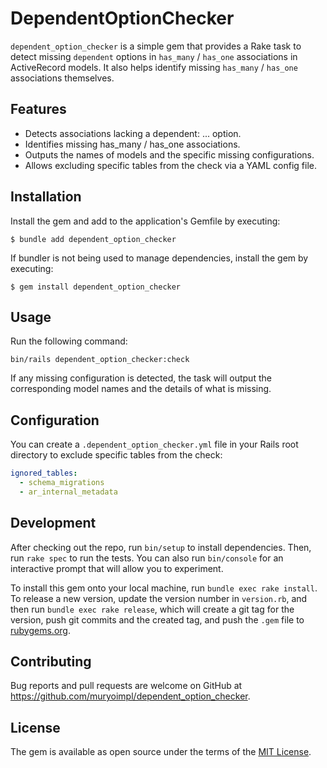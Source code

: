 # DependentOptionChecker

`dependent_option_checker` is a simple gem that provides a Rake task to detect missing `dependent` options in `has_many` / `has_one` associations in ActiveRecord models. It also helps identify missing `has_many` / `has_one` associations themselves.

## Features

- Detects associations lacking a dependent: ... option.
- Identifies missing has_many / has_one associations.
- Outputs the names of models and the specific missing configurations.
- Allows excluding specific tables from the check via a YAML config file.

## Installation

Install the gem and add to the application's Gemfile by executing:

    $ bundle add dependent_option_checker

If bundler is not being used to manage dependencies, install the gem by executing:

    $ gem install dependent_option_checker

## Usage

Run the following command:

```console
bin/rails dependent_option_checker:check
```

If any missing configuration is detected, the task will output the corresponding model names and the details of what is missing.


## Configuration

You can create a `.dependent_option_checker.yml` file in your Rails root directory to exclude specific tables from the check:

```yaml
ignored_tables:
  - schema_migrations
  - ar_internal_metadata
```

## Development

After checking out the repo, run `bin/setup` to install dependencies. Then, run `rake spec` to run the tests. You can also run `bin/console` for an interactive prompt that will allow you to experiment.

To install this gem onto your local machine, run `bundle exec rake install`. To release a new version, update the version number in `version.rb`, and then run `bundle exec rake release`, which will create a git tag for the version, push git commits and the created tag, and push the `.gem` file to [rubygems.org](https://rubygems.org).

## Contributing

Bug reports and pull requests are welcome on GitHub at https://github.com/muryoimpl/dependent_option_checker.

## License

The gem is available as open source under the terms of the [MIT License](https://opensource.org/licenses/MIT).
